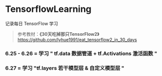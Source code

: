 <!-- #region -->
# TensorflowLearning


记录每日 TensorFlow 学习 
> 参考教材：**《30天吃掉那只TensorFlow2》** https://github.com/lyhue1991/eat_tensorflow2_in_30_days


### 6.25 - 6.26 = 学习 " tf.data 数据管道 + tf.Activations 激活函数 "
### 6.27 = 学习 "tf.layers 若干模型层 & 自定义模型层 "
<!-- #endregion -->
